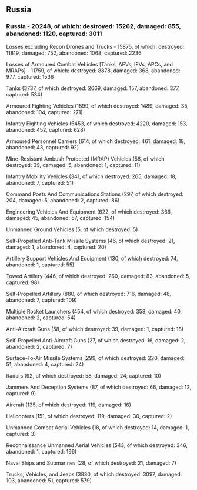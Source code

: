 
 
 ## Russia
 
 ### Russia - 20248, of which: destroyed: 15262, damaged: 855, abandoned: 1120, captured: 3011

 Losses excluding Recon Drones and Trucks - 15875, of which: destroyed: 11819, damaged: 752, abandoned: 1068, captured: 2236

 Losses of Armoured Combat Vehicles [Tanks, AFVs, IFVs, APCs, and MRAPs] - 11759, of which: destroyed: 8878, damaged: 368, abandoned: 977, captured: 1536

 

 

 Tanks (3737, of which destroyed: 2669, damaged: 157, abandoned: 377, captured: 534)

 Armoured Fighting Vehicles (1899, of which destroyed: 1489, damaged: 35, abandoned: 104, captured: 271)

 Infantry Fighting Vehicles (5453, of which destroyed: 4220, damaged: 153, abandoned: 452, captured: 628)

 Armoured Personnel Carriers (614, of which destroyed: 461, damaged: 18, abandoned: 43, captured: 92)

 Mine-Resistant Ambush Protected (MRAP) Vehicles (56, of which destroyed: 39, damaged: 5, abandoned: 1, captured: 11)

 Infantry Mobility Vehicles (341, of which destroyed: 265, damaged: 18, abandoned: 7, captured: 51)

 Command Posts And Communications Stations (297, of which destroyed: 204, damaged: 5, abandoned: 2, captured: 86)

 Engineering Vehicles And Equipment (622, of which destroyed: 366, damaged: 45, abandoned: 57, captured: 154)

 Unmanned Ground Vehicles (5, of which destroyed: 5)

 Self-Propelled Anti-Tank Missile Systems (46, of which destroyed: 21, damaged: 1, abandoned: 4, captured: 20)

 Artillery Support Vehicles And Equipment (130, of which destroyed: 74, abandoned: 1, captured: 55)

 Towed Artillery (446, of which destroyed: 260, damaged: 83, abandoned: 5, captured: 98)

 Self-Propelled Artillery (880, of which destroyed: 716, damaged: 48, abandoned: 7, captured: 109)

 Multiple Rocket Launchers (454, of which destroyed: 358, damaged: 40, abandoned: 2, captured: 54)

 Anti-Aircraft Guns (58, of which destroyed: 39, damaged: 1, captured: 18)

 Self-Propelled Anti-Aircraft Guns (27, of which destroyed: 16, damaged: 2, abandoned: 2, captured: 7)

 Surface-To-Air Missile Systems (299, of which destroyed: 220, damaged: 51, abandoned: 4, captured: 24)

 Radars (92, of which destroyed: 58, damaged: 24, captured: 10)

 Jammers And Deception Systems (87, of which destroyed: 66, damaged: 12, captured: 9)

 Aircraft (135, of which destroyed: 119, damaged: 16)

 Helicopters (151, of which destroyed: 119, damaged: 30, captured: 2)

 Unmanned Combat Aerial Vehicles (18, of which destroyed: 14, damaged: 1, captured: 3)

 Reconnaissance Unmanned Aerial Vehicles (543, of which destroyed: 346, abandoned: 1, captured: 196)

 Naval Ships and Submarines (28, of which destroyed: 21, damaged: 7)

 Trucks, Vehicles, and Jeeps (3830, of which destroyed: 3097, damaged: 103, abandoned: 51, captured: 579)

